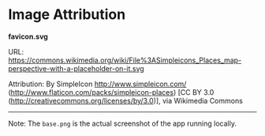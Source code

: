 # Image Attribution

**favicon.svg**

URL: https://commons.wikimedia.org/wiki/File%3ASimpleicons_Places_map-perspective-with-a-placeholder-on-it.svg

Attribution: By SimpleIcon http://www.simpleicon.com/ (http://www.flaticon.com/packs/simpleicon-places) [CC BY 3.0 (http://creativecommons.org/licenses/by/3.0)], via Wikimedia Commons

----
Note: The `base.png` is the actual screenshot of the app running locally.
 